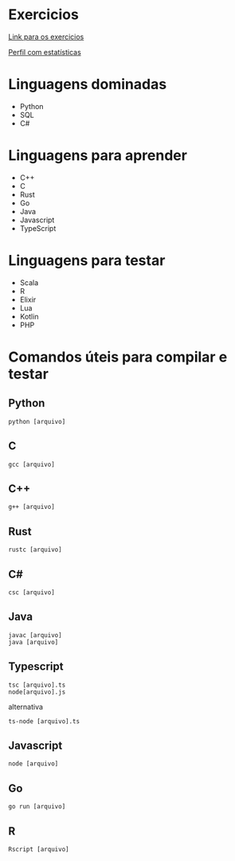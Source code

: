 # Exercicios

[Link para os exercicios](https://judge.beecrowd.com/pt/problems/index/1)

[Perfil com estatísticas](https://judge.beecrowd.com/pt/users/statistics/421980)

# Linguagens dominadas
- Python
- SQL
- C#

# Linguagens para aprender
- C++
- C
- Rust
- Go
- Java
- Javascript
- TypeScript

# Linguagens para testar
- Scala
- R
- Elixir
- Lua
- Kotlin
- PHP


# Comandos úteis para compilar e testar

## Python
```
python [arquivo]
```

## C
```
gcc [arquivo]
```

## C++
```
g++ [arquivo]
```

## Rust
```
rustc [arquivo]
```

## C#
```
csc [arquivo]
```

## Java
```
javac [arquivo]
java [arquivo]
```

## Typescript
```
tsc [arquivo].ts
node[arquivo].js
```
alternativa
```
ts-node [arquivo].ts
```

## Javascript
```
node [arquivo]
```

## Go
```
go run [arquivo]
```

## R
```
Rscript [arquivo]
```